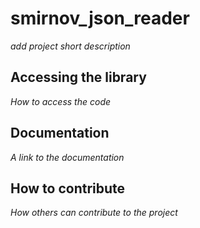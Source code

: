 # smirnov_json_reader

*add project short description*

## Accessing the library

*How to access the code*

## Documentation

*A link to the documentation*

## How to contribute

*How others can contribute to the project*